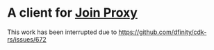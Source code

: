 # A client for [Join Proxy](https://github.com/vporton/join-proxy)

This work has been interrupted due to https://github.com/dfinity/cdk-rs/issues/672